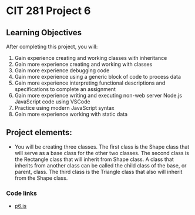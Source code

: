 # CIT 281 Project 6

<h2>Learning Objectives</h2>
After completing this project, you will:
<ol>
  <li>Gain experience creating and working classes with inheritance</li>
  <li>Gain more experience creating and working with classes</li>
  <li>Gain more experience debugging code</li>
  <li>Gain more experience using a generic block of code to process data</li>
  <li>Gain more experience interpreting functional descriptions and specifications to complete an assignment</li>
  <li>Gain more experience writing and executing non-web server Node.js JavaScript code using VSCode</li>
  <li>Practice using modern JavaScript syntax</li>
  <li>Gain more experience working with static data</li>
</ol>


<h2>Project elements:</h2>
<ul>
  <li>You will be creating three classes. The first class is the Shape class that will serve as a base class for the other two classes. The second class is the Rectangle class that will inherit from Shape class. A class that inherits from another class can be called the child class of the base, or parent, class. The third class is the Triangle class that also will inherit from the Shape class.</li>
  
</ul>

<h3>Code links</h3> 
<ul>
  <li><a href="https://caraleec.github.io/cit281-p6/p6.js">p6.js</a></li>
  
